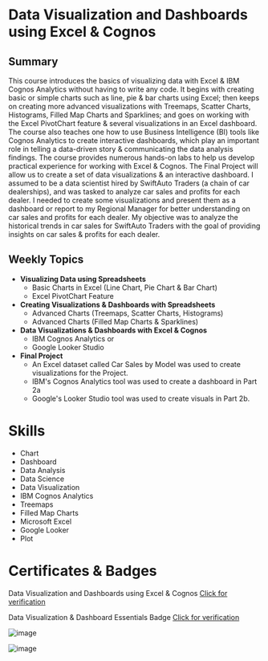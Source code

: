 # Data Visualization and Dashboards using Excel & Cognos

## Summary

This course introduces the basics of visualizing data with Excel & IBM Cognos Analytics without having to write any code. It begins with creating basic or simple charts such as line, pie & bar charts using Excel; then keeps on creating more advanced visualizations with Treemaps, Scatter Charts, Histograms, Filled Map Charts and Sparklines; and goes on working with the Excel PivotChart feature & several visualizations in an Excel dashboard. The course also teaches one how to use Business Intelligence (BI) tools like Cognos Analytics to create interactive dashboards, which play an important role in telling a data-driven story & communicating the data analysis findings. The course provides numerous hands-on labs to help us develop practical experience for working with Excel & Cognos. The Final Project will allow us to create a set of data visualizations & an interactive dashboard. I assumed to be a data scientist hired by SwiftAuto Traders (a chain of car dealerships), and was tasked to analyze car sales and profits for each dealer. I needed to create some visualizations and present them as a dashboard or report to my Regional Manager for better understanding on car sales and profits for each dealer. My objective was to analyze the historical trends in car sales for SwiftAuto Traders with the goal of providing insights on car sales & profits for each dealer.

## Weekly Topics

* **Visualizing Data using Spreadsheets**
  * Basic Charts in Excel (Line Chart, Pie Chart & Bar Chart)
  * Excel PivotChart Feature
* **Creating Visualizations & Dashboards with Spreadsheets**
  * Advanced Charts (Treemaps, Scatter Charts, Histograms)
  * Advanced Charts (Filled Map Charts & Sparklines)
* **Data Visualizations & Dashboards with Excel & Cognos**
  * IBM Cognos Analytics or
  * Google Looker Studio
* **Final Project**
  * An Excel dataset called Car Sales by Model was used to create visualizations for the Project.
  * IBM's Cognos Analytics tool was used to create a dashboard in Part 2a
  * Google's Looker Studio tool was used to create visuals in Part 2b.

 # Skills

* Chart
* Dashboard
* Data Analysis
* Data Science
* Data Visualization
* IBM Cognos Analytics
* Treemaps
* Filled Map Charts
* Microsoft Excel
* Google Looker
* Plot

# Certificates & Badges

Data Visualization and Dashboards using Excel & Cognos [Click for verification](https://coursera.org/verify/WR3GPA6LPPUN)<br>

Data Visualization & Dashboard Essentials Badge [Click for verification](https://www.credly.com/badges/8e14f2fc-5359-4324-ad82-dc557bcc373f/public_url)<br>

![image](https://github.com/user-attachments/assets/ee4d5a97-46cb-4627-9fe8-5d43717bd478)

![image](https://github.com/user-attachments/assets/1fd14abb-eb27-4dc6-b3f6-a510ffe4d2eb)

